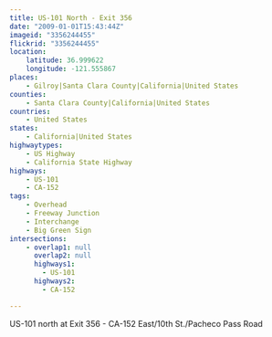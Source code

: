 ```yaml
---
title: US-101 North - Exit 356
date: "2009-01-01T15:43:44Z"
imageid: "3356244455"
flickrid: "3356244455"
location:
    latitude: 36.999622
    longitude: -121.555867
places:
    - Gilroy|Santa Clara County|California|United States
counties:
    - Santa Clara County|California|United States
countries:
    - United States
states:
    - California|United States
highwaytypes:
    - US Highway
    - California State Highway
highways:
    - US-101
    - CA-152
tags:
    - Overhead
    - Freeway Junction
    - Interchange
    - Big Green Sign
intersections:
    - overlap1: null
      overlap2: null
      highways1:
        - US-101
      highways2:
        - CA-152

---
```

US-101 north at Exit 356 - CA-152 East/10th St./Pacheco Pass Road